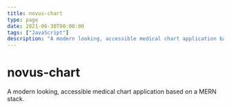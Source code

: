 ```yaml
---
title: novus-chart
type: page
date: 2021-06-30T00:00:00
tags: ["JavaScript"]
description: "A modern looking, accessible medical chart application based on a MERN stack."
---
```


# novus-chart

A modern looking, accessible medical chart application based on a MERN stack.
